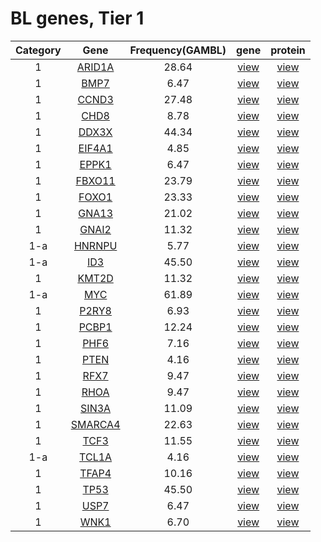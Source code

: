 # BL genes, Tier 1
|Category |Gene|Frequency(GAMBL)|gene|protein|
| :---: | :----: | :---: | :---: | :---: |
|1|[ARID1A](ARID1A)|28.64|[view](images/proteinpaint/ARID1A.svg)|[view](images/proteinpaint/ARID1A_NM_006015.svg)|
|1|[BMP7](BMP7)|6.47|[view](images/proteinpaint/BMP7.svg)|[view](images/proteinpaint/BMP7_NM_001719.svg)|
|1|[CCND3](CCND3)|27.48|[view](images/proteinpaint/CCND3.svg)|[view](images/proteinpaint/CCND3_NM_001760.svg)|
|1|[CHD8](CHD8)|8.78|[view](images/proteinpaint/CHD8.svg)|[view](images/proteinpaint/CHD8_NM_001170629.svg)|
|1|[DDX3X](DDX3X)|44.34|[view](images/proteinpaint/DDX3X.svg)|[view](images/proteinpaint/DDX3X_NM_001356.svg)|
|1|[EIF4A1](EIF4A1)|4.85|[view](images/proteinpaint/EIF4A1.svg)|[view](images/proteinpaint/EIF4A1_NM_001416.svg)|
|1|[EPPK1](EPPK1)|6.47|[view](images/proteinpaint/EPPK1.svg)|[view](images/proteinpaint/EPPK1_NM_031308.svg)|
|1|[FBXO11](FBXO11)|23.79|[view](images/proteinpaint/FBXO11.svg)|[view](images/proteinpaint/FBXO11_NM_025133.svg)|
|1|[FOXO1](FOXO1)|23.33|[view](images/proteinpaint/FOXO1.svg)|[view](images/proteinpaint/FOXO1_NM_002015.svg)|
|1|[GNA13](GNA13)|21.02|[view](images/proteinpaint/GNA13.svg)|[view](images/proteinpaint/GNA13_NM_006572.svg)|
|1|[GNAI2](GNAI2)|11.32|[view](images/proteinpaint/GNAI2.svg)|[view](images/proteinpaint/GNAI2_NM_002070.svg)|
|1-a|[HNRNPU](HNRNPU)|5.77|[view](images/proteinpaint/HNRNPU.svg)|[view](images/proteinpaint/HNRNPU_NM_031844.svg)|
|1-a|[ID3](ID3)|45.50|[view](images/proteinpaint/ID3.svg)|[view](images/proteinpaint/ID3_NM_002167.svg)|
|1|[KMT2D](KMT2D)|11.32|[view](images/proteinpaint/KMT2D.svg)|[view](images/proteinpaint/KMT2D_NM_003482.svg)|
|1-a|[MYC](MYC)|61.89|[view](images/proteinpaint/MYC.svg)|[view](images/proteinpaint/MYC_NM_002467.svg)|
|1|[P2RY8](P2RY8)|6.93|[view](images/proteinpaint/P2RY8.svg)|[view](images/proteinpaint/P2RY8_NM_178129.svg)|
|1|[PCBP1](PCBP1)|12.24|[view](images/proteinpaint/PCBP1.svg)|[view](images/proteinpaint/PCBP1_NM_006196.svg)|
|1|[PHF6](PHF6)|7.16|[view](images/proteinpaint/PHF6.svg)|[view](images/proteinpaint/PHF6_NM_001015877.svg)|
|1|[PTEN](PTEN)|4.16|[view](images/proteinpaint/PTEN.svg)|[view](images/proteinpaint/PTEN_NM_000314.svg)|
|1|[RFX7](RFX7)|9.47|[view](images/proteinpaint/RFX7.svg)|[view](images/proteinpaint/RFX7_NM_022841.svg)|
|1|[RHOA](RHOA)|9.47|[view](images/proteinpaint/RHOA.svg)|[view](images/proteinpaint/RHOA_NM_001664.svg)|
|1|[SIN3A](SIN3A)|11.09|[view](images/proteinpaint/SIN3A.svg)|[view](images/proteinpaint/SIN3A_NM_001145358.svg)|
|1|[SMARCA4](SMARCA4)|22.63|[view](images/proteinpaint/SMARCA4.svg)|[view](images/proteinpaint/SMARCA4_NM_001128849.svg)|
|1|[TCF3](TCF3)|11.55|[view](images/proteinpaint/TCF3.svg)|[view](images/proteinpaint/TCF3_NM_003200.svg)|
|1-a|[TCL1A](TCL1A)|4.16|[view](images/proteinpaint/TCL1A.svg)|[view](images/proteinpaint/TCL1A_NM_021966.svg)|
|1|[TFAP4](TFAP4)|10.16|[view](images/proteinpaint/TFAP4.svg)|[view](images/proteinpaint/TFAP4_NM_003223.svg)|
|1|[TP53](TP53)|45.50|[view](images/proteinpaint/TP53.svg)|[view](images/proteinpaint/TP53_NM_000546.svg)|
|1|[USP7](USP7)|6.47|[view](images/proteinpaint/USP7.svg)|[view](images/proteinpaint/USP7_NM_003470.svg)|
|1|[WNK1](WNK1)|6.70|[view](images/proteinpaint/WNK1.svg)|[view](images/proteinpaint/WNK1_NM_018979.svg)|
